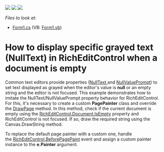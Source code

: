 <!-- default badges list -->
![](https://img.shields.io/endpoint?url=https://codecentral.devexpress.com/api/v1/VersionRange/128610021/15.2.4%2B)
[![](https://img.shields.io/badge/Open_in_DevExpress_Support_Center-FF7200?style=flat-square&logo=DevExpress&logoColor=white)](https://supportcenter.devexpress.com/ticket/details/T430224)
[![](https://img.shields.io/badge/📖_How_to_use_DevExpress_Examples-e9f6fc?style=flat-square)](https://docs.devexpress.com/GeneralInformation/403183)
<!-- default badges end -->
<!-- default file list -->
*Files to look at*:

* [Form1.cs](./CS/RichNullText/Form1.cs) (VB: [Form1.vb](./VB/RichNullText/Form1.vb))
<!-- default file list end -->
# How to display specific grayed text (NullText) in RichEditControl when a document is empty


<p>Common text editors provide properties (<a href="https://documentation.devexpress.com/#WindowsForms/DevExpressXtraEditorsRepositoryRepositoryItem_NullTexttopic">NullText </a>and <a href="https://documentation.devexpress.com/#WindowsForms/DevExpressXtraEditorsRepositoryRepositoryItemTextEdit_NullValuePrompttopic">NullValuePrompt</a>) to set text displayed as grayed when the editor's value is <strong>null</strong> or an empty string and the editor is not focused. This example demonstrates how to imitate the NullText/NullValuePrompt property behavior for RichEditControl. For this, it's necessary to create a custom <strong>PagePainter</strong> class and override the <a href="https://documentation.devexpress.com/#CoreLibraries/DevExpressXtraRichEditAPILayoutPagePainter_DrawPagetopic">DrawPage</a> method. In this method, check if the current document is empty using the <a href="https://documentation.devexpress.com/#CoreLibraries/DevExpressXtraRichEditAPINativeDocument_IsEmptytopic">RichEditControl.Document.IsEmpty</a> property and RichEditControl is not focused. If so, draw the required string using the Canvas.DrawString method. </p>
<p>To replace the default page painter with a custom one, handle the <a href="https://documentation.devexpress.com/#WindowsForms/DevExpressXtraRichEditRichEditControl_BeforePagePainttopic">RichEditControl.BeforePagePaint</a> event and assign a custom painter instance to the <strong>e.Painter</strong> argument.</p>

<br/>


